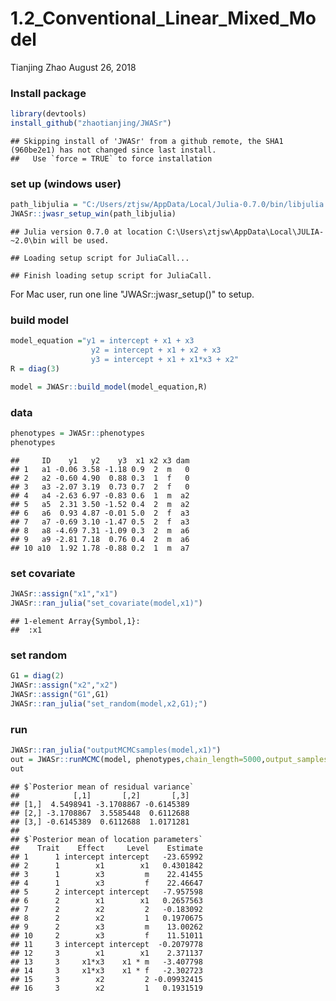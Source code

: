 1.2\_Conventional\_Linear\_Mixed\_Model
================
Tianjing Zhao
August 26, 2018

### Install package

``` r
library(devtools)
install_github("zhaotianjing/JWASr")
```

    ## Skipping install of 'JWASr' from a github remote, the SHA1 (960be2e1) has not changed since last install.
    ##   Use `force = TRUE` to force installation

### set up (windows user)

``` r
path_libjulia = "C:/Users/ztjsw/AppData/Local/Julia-0.7.0/bin/libjulia.dll"
JWASr::jwasr_setup_win(path_libjulia)
```

    ## Julia version 0.7.0 at location C:\Users\ztjsw\AppData\Local\JULIA-~2.0\bin will be used.

    ## Loading setup script for JuliaCall...

    ## Finish loading setup script for JuliaCall.

For Mac user, run one line "JWASr::jwasr\_setup()" to setup.

### build model

``` r
model_equation ="y1 = intercept + x1 + x3
                  y2 = intercept + x1 + x2 + x3
                  y3 = intercept + x1 + x1*x3 + x2"
R = diag(3)

model = JWASr::build_model(model_equation,R)
```

### data

``` r
phenotypes = JWASr::phenotypes
phenotypes
```

    ##     ID    y1   y2    y3  x1 x2 x3 dam
    ## 1   a1 -0.06 3.58 -1.18 0.9  2  m   0
    ## 2   a2 -0.60 4.90  0.88 0.3  1  f   0
    ## 3   a3 -2.07 3.19  0.73 0.7  2  f   0
    ## 4   a4 -2.63 6.97 -0.83 0.6  1  m  a2
    ## 5   a5  2.31 3.50 -1.52 0.4  2  m  a2
    ## 6   a6  0.93 4.87 -0.01 5.0  2  f  a3
    ## 7   a7 -0.69 3.10 -1.47 0.5  2  f  a3
    ## 8   a8 -4.69 7.31 -1.09 0.3  2  m  a6
    ## 9   a9 -2.81 7.18  0.76 0.4  2  m  a6
    ## 10 a10  1.92 1.78 -0.88 0.2  1  m  a7

### set covariate

``` r
JWASr::assign("x1","x1")
JWASr::ran_julia("set_covariate(model,x1)")
```

    ## 1-element Array{Symbol,1}:
    ##  :x1

### set random

``` r
G1 = diag(2)
JWASr::assign("x2","x2")
JWASr::assign("G1",G1)
JWASr::ran_julia("set_random(model,x2,G1);")
```

### run

``` r
JWASr::ran_julia("outputMCMCsamples(model,x1)")
out = JWASr::runMCMC(model, phenotypes,chain_length=5000,output_samples_frequency=100)
out
```

    ## $`Posterior mean of residual variance`
    ##            [,1]       [,2]       [,3]
    ## [1,]  4.5498941 -3.1708867 -0.6145389
    ## [2,] -3.1708867  3.5585448  0.6112688
    ## [3,] -0.6145389  0.6112688  1.0171281
    ## 
    ## $`Posterior mean of location parameters`
    ##    Trait    Effect     Level    Estimate
    ## 1      1 intercept intercept   -23.65992
    ## 2      1        x1        x1   0.4301842
    ## 3      1        x3         m    22.41455
    ## 4      1        x3         f    22.46647
    ## 5      2 intercept intercept   -7.957598
    ## 6      2        x1        x1   0.2657563
    ## 7      2        x2         2   -0.183092
    ## 8      2        x2         1   0.1970675
    ## 9      2        x3         m    13.00262
    ## 10     2        x3         f    11.51011
    ## 11     3 intercept intercept  -0.2079778
    ## 12     3        x1        x1    2.371137
    ## 13     3     x1*x3    x1 * m   -3.407798
    ## 14     3     x1*x3    x1 * f   -2.302723
    ## 15     3        x2         2 -0.09932415
    ## 16     3        x2         1   0.1931519
